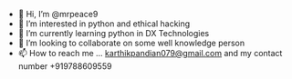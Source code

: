 - 👋 Hi, I’m @mrpeace9
- 👀 I’m interested in python and ethical hacking
- 🌱 I’m currently learning python in DX Technologies
- 💞️ I’m looking to collaborate on some well knowledge person
- 📫 How to reach me ... karthikpandian079@gmail.com and my contact number +919788609559

<!---
mrpeace9/mrpeace9 is a ✨ special ✨ repository because its `README.md` (this file) appears on your GitHub profile.
You can click the Preview link to take a look at your changes.
--->
